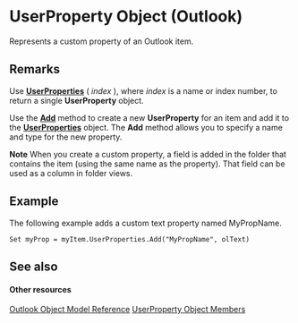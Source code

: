 
# UserProperty Object (Outlook)

Represents a custom property of an Outlook item.


## Remarks

Use  **[UserProperties](702ae502-d427-eeaf-ddd0-ff9749e7148c.md)** ( _index_ ), where _index_ is a name or index number, to return a single **UserProperty** object.

Use the  **[Add](88b86622-2234-77be-41e7-b76b0b3a75ad.md)** method to create a new **UserProperty** for an item and add it to the **[UserProperties](20b49c86-d74f-9bda-382c-559af278c148.md)** object. The **Add** method allows you to specify a name and type for the new property.




 **Note**  When you create a custom property, a field is added in the folder that contains the item (using the same name as the property). That field can be used as a column in folder views.


## Example

The following example adds a custom text property named MyPropName.


```
Set myProp = myItem.UserProperties.Add("MyPropName", olText)
```


## See also


#### Other resources


[Outlook Object Model Reference](http://msdn.microsoft.com/library/73221b13-d8d8-99b8-3394-b95dbbfd5ddc%28Office.15%29.aspx)
[UserProperty Object Members](5c57c335-62b1-8d66-b93c-c56be823a85e.md)
